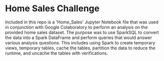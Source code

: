 # Home Sales Challenge

Included in this repo is a 'Home_Sales' Jupyter Notebook file that was used in conjunction with Google Colaboratory to perform an analysis on the provided home sales dataset. The purpose was to use SparkSQL to convert the data into a Spark DataFrame and perform queries that would answer various analysis questions. This includes using Spark to create temporary views, temporary tables, cache the tables, partition the data to reduce the runtime, and uncache the tables with verifications. 